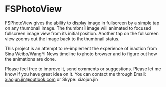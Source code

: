 FSPhotoView
===========

FSPhotoView gives the ability to display image in fullscreen by a simple tap on any thumbnail image. The thumbnail image will animated to focused fullscreen image view from its initial position. Another tap on the fullscreen view zooms out the image back to the thumbnail status. 

This project is an attempt to re-implement the experience of inaction from Sina Weibo/WangYi News timeline to photo browser and to figure out how the animations are done.




Please feel free to improve it, send comments or suggestions. Please let me know if you have great idea on it.
You can contact me through Email: xiaojun.jin@outlook.com or Skype: xiaojun.jin

